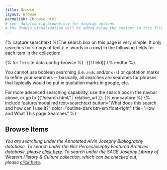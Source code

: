 ```yaml
---
title: Browse
layout: browse
permalink: /browse.html
# see _data/config-browse.csv for display options
# the Browse visualization will be added below the content in this file
---
```


{% capture searchtext %}The search box on this page is very simple. It only searches for strings of text (i.e. words in a row) in the following fields for each item in the collection: 

{% for f in site.data.config-browse %}
-{{f.field}}
{% endfor %}. 

You cannot use boolean searching (i.e. `ands` and/or `ors`) or quotation marks to refine your searches -- basically, all searches are searches for phrases that typically would be put in quotation marks in google, etc.

For more advanced searching capability, use the search box in the navbar above, or go to {{'/search.html/' | relative_url }}.
{% endcapture %}
{% include feature/modal.md text=searchtext button="What does this search and how can I use it?" color="outline-dark btn-sm float-right" title="How and What This page Searches" %}

## Browse Items

*You are searching under the Annotated Alvin Josephy Bibliography database. To search under the Nez Perce/Josephy Featured Archives database, please [click here](https://library.josephy.org/archives/browse.html). To search under the SAGE Josephy Library of Western History & Culture collection, which can be checked out, please [click here](https://catalog.sage.eou.edu/eg/opac/results?query=*&qtype=keyword&fg%3Amat_format=&locg=175&detail_record_view=1&_adv=1&sort=).*